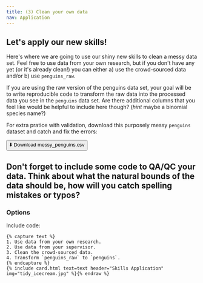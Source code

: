 ```yaml
---
title: (3) Clean your own data
nav: Application
---
```


## Let's apply our new skills!

Here's where we are going to use our shiny new skills to clean a messy data set. Feel free to use data from your own research, but if you don't have any yet (or it's already clean!) you can either a) use the crowd-sourced data and/or b) use `penguins_raw`.

If you are using the raw version of the penguins data set, your goal will be to write reproducible code to transform the raw data into the processed data you see in the `penguins` data set. Are there additional columns that you feel like would be helpful to include here though? (*hint* maybe a binomial species name?)

For extra pratice with validation, download this purposely messy `penguins` dataset and catch and fix the errors: 

<a href="content/data/messy_penguins.csv" download="messy_penguins.csv">
  <button>⬇️ Download messy_penguins.csv</button>
</a>


Don't forget to include some code to QA/QC your data. Think about what the natural bounds of the data should be, how will you catch spelling mistakes or typos?
---------

### Options

Include code:

```{% raw %}
{% capture text %}
1. Use data from your own research.
2. Use data from your supervisor.
3. Clean the crowd-sourced data.
4. Transform `penguins_raw` to `penguins`.
{% endcapture %}
{% include card.html text=text header="Skills Application" img="tidy_icecream.jpg" %}{% endraw %}
```
